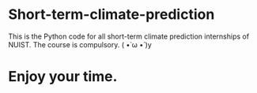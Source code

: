 # Short-term-climate-prediction
This is the Python code for all short-term climate prediction internships of NUIST.
The course is compulsory. 
( •̀ ω •́ )y
# Enjoy your time.
